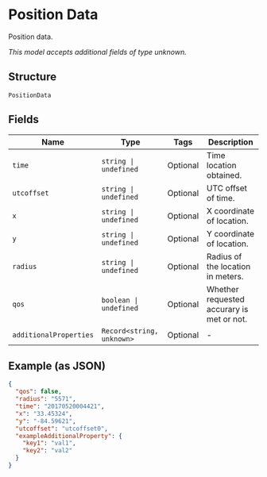 
# Position Data

Position data.

*This model accepts additional fields of type unknown.*

## Structure

`PositionData`

## Fields

| Name | Type | Tags | Description |
|  --- | --- | --- | --- |
| `time` | `string \| undefined` | Optional | Time location obtained. |
| `utcoffset` | `string \| undefined` | Optional | UTC offset of time. |
| `x` | `string \| undefined` | Optional | X coordinate of location. |
| `y` | `string \| undefined` | Optional | Y coordinate of location. |
| `radius` | `string \| undefined` | Optional | Radius of the location in meters. |
| `qos` | `boolean \| undefined` | Optional | Whether requested accurary is met or not. |
| `additionalProperties` | `Record<string, unknown>` | Optional | - |

## Example (as JSON)

```json
{
  "qos": false,
  "radius": "5571",
  "time": "20170520004421",
  "x": "33.45324",
  "y": "-84.59621",
  "utcoffset": "utcoffset0",
  "exampleAdditionalProperty": {
    "key1": "val1",
    "key2": "val2"
  }
}
```

